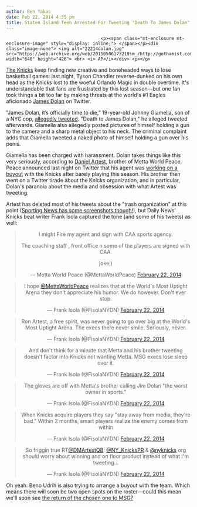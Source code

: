 ```yaml
---
author: Ben Yakas
date: Feb 22, 2014 4:35 pm
title: Staten Island Teen Arrested For Tweeting "Death To James Dolan"
---
```


	
										<p><span class="mt-enclosure mt-enclosure-image" style="display: inline;"> </span></p><div class="image-none"> <img alt="22214dolan.jpg" src="https://web.archive.org/web/20150506173219im_/http://gothamist.com/attachments/byakas/22214dolan.jpg" width="640" height="426"> <br> <i> AP</i></div> <p></p>

<p><a href="https://web.archive.org/web/20150506173219/http://gothamist.com/tags/knicks">The Knicks</a> keep finding new creative and boneheaded ways to lose basketball games: last night, Tyson Chandler reverse-dunked on his own head as the Knicks lost to the woeful Orlando Magic in double overtime. It&apos;s understandable that fans are frustrated by this lost season&#x2014;but one fan took things a bit too far by making threats at the world&apos;s #1 Eagles aficionado <a href="https://web.archive.org/web/20150506173219/http://gothamist.com/tags/jamesdolan">James Dolan</a> on Twitter.</p>

<p>&quot;James Dolan, it&#x2019;s officially time to die,&#x201D; 19-year-old Johnny Giamella, son of a NYC cop, <a href="https://web.archive.org/web/20150506173219/http://www.nydailynews.com/new-york/nyc-crime/teen-threatens-knicks-owner-james-dolan-officials-article-1.1654749">allegedly tweeted</a>. &quot;Death to James Dolan,&quot; he alleged tweeted afterwards. Giamella also allegedly posted pictures of himself holding a gun to the camera and a sharp metal object to his neck. The criminal complaint adds that Giamella tweeted a naked photo of himself holding a gun over his penis.</p>

<p>Giamella has been charged with harassment. Dolan takes things like this very seriously, according to <a href="https://web.archive.org/web/20150506173219/https://twitter.com/DMArtestQB">Daniel Artest</a>, brother of Metta World Peace. Peace announced last night on Twitter that his agent was <a href="https://web.archive.org/web/20150506173219/http://espn.go.com/new-york/nba/story/_/id/10501351/new-york-knicks-buy-metta-world-peace-beno-urdih">working on a buyout</a> with the Knicks after barely playing this season. His brother then went on a Twitter tirade about the Knicks organization, and in particular, Dolan&apos;s paranoia about the media and obsession with what Artest was tweeting.</p>

<p>Artest has deleted most of his tweets about the &quot;trash organization&quot; at this point (<a href="https://web.archive.org/web/20150506173219/http://www.sportingnews.com/nba/story/2014-02-22/metta-world-peace-ron-artest-daniel-artest-knicks-woodson-management-fans-">Sporting News has some screenshots though!</a>), but Daily News&apos; Knicks beat writer Frank Isola captured the tone (and some of his tweets) as well:</p>

<center><blockquote class="twitter-tweet" lang="en"><p>I might Fire my agent and sign with CAA sports agency.

The coaching staff , front office n some of the players are signed with CAA.

joke:)</p>&#x2014; Metta World Peace (@MettaWorldPeace) <a href="https://web.archive.org/web/20150506173219/https://twitter.com/MettaWorldPeace/statuses/437091984600080384">February 22, 2014</a></blockquote>
<script async src="//web.archive.org/web/20150506173219js_/http://platform.twitter.com/widgets.js" charset="utf-8"></script></center>

<center><blockquote class="twitter-tweet" lang="en"><p>I hope <a href="https://web.archive.org/web/20150506173219/https://twitter.com/MettaWorldPeace">@MettaWorldPeace</a> realizes that at the World&apos;s Most Uptight Arena they don&apos;t appreciate his humor. We do however. Don&apos;t ever stop.</p>&#x2014; Frank Isola (@FisolaNYDN) <a href="https://web.archive.org/web/20150506173219/https://twitter.com/FisolaNYDN/statuses/437095168496631808">February 22, 2014</a></blockquote>
<script async src="//web.archive.org/web/20150506173219js_/http://platform.twitter.com/widgets.js" charset="utf-8"></script></center>

<center><blockquote class="twitter-tweet" lang="en"><p>Ron Artest, a free spirit, was never going to go over big at the World&apos;s Most Uptight Arena. The execs there never smile. Seriously, never.</p>&#x2014; Frank Isola (@FisolaNYDN) <a href="https://web.archive.org/web/20150506173219/https://twitter.com/FisolaNYDN/statuses/437269764474667008">February 22, 2014</a></blockquote>
<script async src="//web.archive.org/web/20150506173219js_/http://platform.twitter.com/widgets.js" charset="utf-8"></script></center>

<center><blockquote class="twitter-tweet" lang="en"><p>And don&apos;t think for a minute that Metta and his brother tweeting doesn&apos;t factor into Knicks not wanting Metta. MSG execs lose sleep over it.</p>&#x2014; Frank Isola (@FisolaNYDN) <a href="https://web.archive.org/web/20150506173219/https://twitter.com/FisolaNYDN/statuses/437270442764939264">February 22, 2014</a></blockquote>
<script async src="//web.archive.org/web/20150506173219js_/http://platform.twitter.com/widgets.js" charset="utf-8"></script></center>

<center><blockquote class="twitter-tweet" lang="en"><p>The gloves are off with Metta&apos;s brother calling Jim Dolan &quot;the worst owner in sports.&quot;</p>&#x2014; Frank Isola (@FisolaNYDN) <a href="https://web.archive.org/web/20150506173219/https://twitter.com/FisolaNYDN/statuses/437270866716794880">February 22, 2014</a></blockquote>
<script async src="//web.archive.org/web/20150506173219js_/http://platform.twitter.com/widgets.js" charset="utf-8"></script></center>

<center><blockquote class="twitter-tweet" lang="en"><p>When Knicks acquire players they say &quot;stay away from media, they&apos;re bad.&quot; Within 2 months, smart players realize the enemy comes from within</p>&#x2014; Frank Isola (@FisolaNYDN) <a href="https://web.archive.org/web/20150506173219/https://twitter.com/FisolaNYDN/statuses/437271246456500224">February 22, 2014</a></blockquote>
<script async src="//web.archive.org/web/20150506173219js_/http://platform.twitter.com/widgets.js" charset="utf-8"></script></center>

<center><blockquote class="twitter-tweet" lang="en"><p>So friggin true RT<a href="https://web.archive.org/web/20150506173219/https://twitter.com/DMArtestQB">@DMArtestQB</a>: <a href="https://web.archive.org/web/20150506173219/https://twitter.com/NY_KnicksPR">@NY_KnicksPR</a> &amp; <a href="https://web.archive.org/web/20150506173219/https://twitter.com/nyknicks">@nyknicks</a> org should worry about winning and on floor product instead of what I&apos;m tweeting...</p>&#x2014; Frank Isola (@FisolaNYDN) <a href="https://web.archive.org/web/20150506173219/https://twitter.com/FisolaNYDN/statuses/437271825580830721">February 22, 2014</a></blockquote>
<script async src="//web.archive.org/web/20150506173219js_/http://platform.twitter.com/widgets.js" charset="utf-8"></script></center>

<p>Oh yeah: Beno Udrih is also trying to arrange a buyout with the team. Which means there will soon be two open spots on the roster&#x2014;could this mean we&apos;ll soon see <a href="https://web.archive.org/web/20150506173219/http://grantland.com/the-triangle/chris-smith-and-the-new-york-knicks-conspiracy/">the return of the chosen one to MSG?</a></p>					
										
									
				